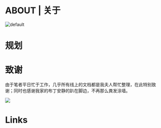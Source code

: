 # ABOUT | 关于

![default](https://i.postimg.cc/1RBrB4MS/45228854-de88b400-b2f6-11e8-9ab0-d393ed19f21f.png)

# 规划

# 致谢

由于笔者平日忙于工作，几乎所有线上的文档都是我夫人帮忙整理，在此特别致谢；同时也感谢我家的布丁安静的趴在脚边，不再那么粪发涂墙。

![](https://cdn-images-1.medium.com/max/1800/1*BOTGqwpA7mefNBi_muyAJQ.jpeg)

# Links
